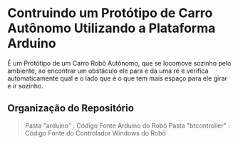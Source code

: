 # Contruindo um Protótipo de Carro Autônomo Utilizando a Plataforma Arduino

É um Protótipo de um Carro Robô Autônomo, que se locomove sozinho pelo ambiente, ao encontrar um obstáculo ele para e da uma ré e verifica automaticamente qual e o lado que é o que tem mais espaço para ele girar e ir sozinho.  

## Organização do Repositório

> Pasta "arduino" : Código Fonte Arduino do Robô
> Pasta "btcontroller" : Código Fonte do Controlador Windows do Robô
